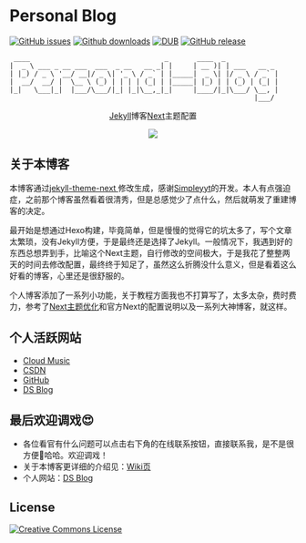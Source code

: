 # Personal Blog

[![GitHub issues](https://img.shields.io/github/issues/ds19991999/ds19991999.github.io.svg)](https://github.com/ds19991999/ds19991999.github.io/issues)
[![Github downloads](https://img.shields.io/github/downloads/ds19991999/ds19991999.github.io/total.svg)](https://github.com/ds19991999/ds19991999.github.io/releases/latest)
[![DUB](https://img.shields.io/dub/l/vibe-d.svg)](https://github.com/ds19991999/ds19991999.github.io/blob/master/LICENSE)
[![GitHub release](https://img.shields.io/github/release/ds19991999/ds19991999.github.io.svg)](https://github.com/ds19991999/ds19991999.github.io/releases)


```
 ____                                 _       ____  _             
|  _ \ ___ _ __ ___  ___  _ __   __ _| |     | __ )| | ___   __ _ 
| |_) / _ \ '__/ __|/ _ \| '_ \ / _` | |_____|  _ \| |/ _ \ / _` |
|  __/  __/ |  \__ \ (_) | | | | (_| | |_____| |_) | | (_) | (_| |
|_|   \___|_|  |___/\___/|_| |_|\__,_|_|     |____/|_|\___/ \__, |
                                                            |___/ 
```

<div align="center">
    <p><a href="https://www.jekyll.com.cn/">Jekyll</a>博客<a href="https://github.com/iissnan/hexo-theme-next">Next</a>主题配置</p>
  <a href="https://www.ds-vip.top">
    <img src="https://raw.githubusercontent.com/ds19991999/githubimg/master/picgo/20180820123940.jpg">
  </a>
</div>

## 关于本博客

本博客通过[jekyll-theme-next ](https://github.com/Simpleyyt/jekyll-theme-next)修改生成，感谢[Simpleyyt](https://github.com/Simpleyyt)的开发。本人有点强迫症，之前那个博客虽然看着很清秀，但是总感觉少了点什么，然后就萌发了重建博客的决定。

最开始是想通过Hexo构建，毕竟简单，但是慢慢的觉得它的坑太多了，写个文章太繁琐，没有Jekyll方便，于是最终还是选择了Jekyll。一般情况下，我遇到好的东西总想弄到手，比喻这个Next主题，自行修改的空间极大，于是我花了整整两天的时间去修改配置，最终终于知足了，虽然这么折腾没什么意义，但是看着这么好看的博客，心里还是很舒服的。

个人博客添加了一系列小功能，关于教程方面我也不打算写了，太多太杂，费时费力，参考了[Next主题优化](https://zhuanlan.zhihu.com/p/30836436)和官方Next的配置说明以及一系列大神博客，就这样。

## 个人活跃网站

- [Cloud Music](https://music.163.com/#/user/home?id=433004995)
- [CSDN](https://blog.csdn.net/ds19991999)
- [GitHub](https://github.com/ds19991999)
- [DS Blog](https://ds19991999.github.io/)

## 最后欢迎调戏😍

* 各位看官有什么问题可以点击右下角的在线联系按钮，直接联系我，是不是很方便🐥哈哈。欢迎调戏！
* 关于本博客更详细的介绍见：[Wiki页](https://github.com/ds19991999/ds19991999.github.io/wiki)
* 个人网站：[DS Blog](https://www.ds-vip.top/)

## License

<a rel="license" href="http://creativecommons.org/licenses/by-nc-sa/4.0/"><img alt="Creative Commons License" style="border-width:0" src="https://i.creativecommons.org/l/by-nc-sa/4.0/88x31.png" /></a>
